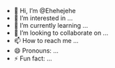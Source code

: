 - 👋 Hi, I’m @Ehehejehe
- 👀 I’m interested in ...
- 🌱 I’m currently learning ...
- 💞️ I’m looking to collaborate on ...
- 📫 How to reach me ...
- 😄 Pronouns: ...
- ⚡ Fun fact: ...

<!---
Ehehejehe/Ehehejehe is a ✨ special ✨ repository because its `README.md` (this file) appears on your GitHub profile.
You can click the Preview link to take a look at your changes.
--->
